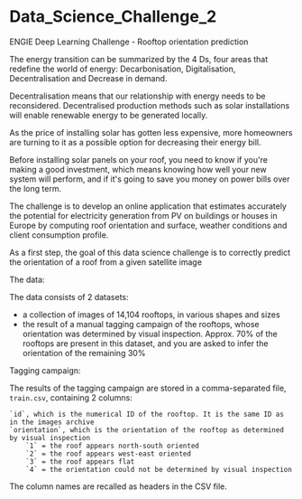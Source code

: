 # Data_Science_Challenge_2

ENGIE Deep Learning Challenge - Rooftop orientation prediction 

The energy transition can be summarized by the 4 Ds, four areas that redefine the world of energy: Decarbonisation, Digitalisation, Decentralisation and Decrease in demand. 

Decentralisation means that our relationship with energy needs to be reconsidered. Decentralised production methods such as solar installations will enable renewable energy to be generated locally.

As the price of installing solar has gotten less expensive, more homeowners are turning to it as a possible option for decreasing their energy bill.

Before installing solar panels on your roof, you need to know if you're making a good investment, which means knowing how well your new system will perform, and if it's going to save you money on power bills over the long term.

The challenge is to develop an online application that estimates accurately the potential for electricity generation from PV on buildings or houses in Europe by computing roof orientation and surface, weather conditions and client consumption profile.

As a first step, the goal of this data science challenge is to correctly predict the orientation of a roof from a given satellite image

The data:

The data consists of 2 datasets:

   -  a collection of images of 14,104 rooftops, in various shapes and sizes
   -  the result of a manual tagging campaign of the rooftops, whose orientation was determined by visual inspection. Approx. 70% of the rooftops are present in this dataset, and you are asked to infer the orientation of the remaining 30%
   
Tagging campaign:

The results of the tagging campaign are stored in a comma-separated file, `train.csv`, containing 2 columns:

    `id`, which is the numerical ID of the rooftop. It is the same ID as in the images archive
    `orientation`, which is the orientation of the rooftop as determined by visual inspection
        `1` = the roof appears north-south oriented
        `2` = the roof appears west-east oriented
        `3` = the roof appears flat
        `4` = the orientation could not be determined by visual inspection

The column names are recalled as headers in the CSV file.
